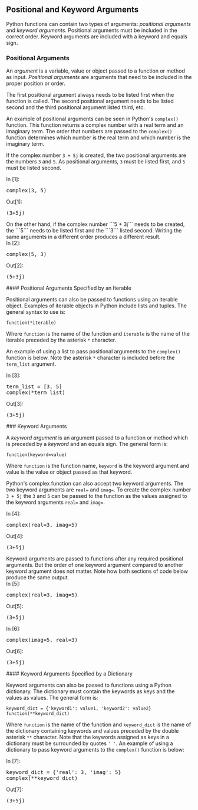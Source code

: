 
## Positional and Keyword Arguments
Python functions can contain two types of arguments: _positional arguments_ and _keyword arguments_. Positional arguments must be included in the correct order. Keyword arguments are included with a keyword and equals sign.
### Positional Arguments

An _argument_ is a variable, value or object passed to a function or method as input. _Positional arguments_ are arguments that need to be included in the proper position or order. 

The first positional argument always needs to be listed first when the function is called. The second positional argument needs to be listed second and the third positional argument listed third, etc. 

An example of positional arguments can be seen in Python's ```complex()``` function. This function returns a complex number with a real term and an imaginary term. The order that numbers are passed to the ```complex()``` function determines which number is the real term and which number is the imaginary term.

If the complex number ```3 + 5j``` is created, the two positional arguments are the numbers ```3``` and ```5```. As positional arguments, ```3``` must be listed first, and ```5``` must be listed second. 
<div class="cell border-box-sizing code_cell rendered">
<div class="input">
<div class="prompt input_prompt">In&nbsp;[1]:</div>
<div class="inner_cell">
    <div class="input_area">
<div class=" highlight hl-ipython3"><pre><span></span><span class="nb">complex</span><span class="p">(</span><span class="mi">3</span><span class="p">,</span> <span class="mi">5</span><span class="p">)</span>
</pre></div>

</div>
</div>
</div>

<div class="output_wrapper">
<div class="output">


<div class="output_area">

<div class="prompt output_prompt">Out[1]:</div>




<div class="output_text output_subarea output_execute_result">
<pre>(3+5j)</pre>
</div>

</div>

</div>
</div>

</div>
On the other hand, if the complex number ```5 + 3j``` needs to be created, the ```5``` needs to be listed first and the ```3``` listed second. Writing the same arguments in a different order produces a different result.
<div class="cell border-box-sizing code_cell rendered">
<div class="input">
<div class="prompt input_prompt">In&nbsp;[2]:</div>
<div class="inner_cell">
    <div class="input_area">
<div class=" highlight hl-ipython3"><pre><span></span><span class="nb">complex</span><span class="p">(</span><span class="mi">5</span><span class="p">,</span> <span class="mi">3</span><span class="p">)</span>
</pre></div>

</div>
</div>
</div>

<div class="output_wrapper">
<div class="output">


<div class="output_area">

<div class="prompt output_prompt">Out[2]:</div>




<div class="output_text output_subarea output_execute_result">
<pre>(5+3j)</pre>
</div>

</div>

</div>
</div>

</div>
#### Positional Arguments Specified by an Iterable

Positional arguments can also be passed to functions using an iterable object. Examples of iterable objects in Python include lists and tuples. The general syntax to use is:

```text
function(*iterable)
```

Where ```function``` is the name of the function and ```iterable``` is the name of the iterable preceded by the asterisk ```*``` character. 

An example of using a list to pass positional arguments to the ```complex()``` function is below. Note the asterisk ```*``` character is included before the ```term_list``` argument.
<div class="cell border-box-sizing code_cell rendered">
<div class="input">
<div class="prompt input_prompt">In&nbsp;[3]:</div>
<div class="inner_cell">
    <div class="input_area">
<div class=" highlight hl-ipython3"><pre><span></span><span class="n">term_list</span> <span class="o">=</span> <span class="p">[</span><span class="mi">3</span><span class="p">,</span> <span class="mi">5</span><span class="p">]</span>
<span class="nb">complex</span><span class="p">(</span><span class="o">*</span><span class="n">term_list</span><span class="p">)</span>
</pre></div>

</div>
</div>
</div>

<div class="output_wrapper">
<div class="output">


<div class="output_area">

<div class="prompt output_prompt">Out[3]:</div>




<div class="output_text output_subarea output_execute_result">
<pre>(3+5j)</pre>
</div>

</div>

</div>
</div>

</div>
### Keyword Arguments

A _keyword argument_ is an argument passed to a function or method which is preceded by a _keyword_ and an equals sign.  The general form is:

```text
function(keyword=value)
```

Where ```function``` is the function name, ```keyword``` is the keyword argument and value is the value or object passed as that keyword.

Python's complex function can also accept two keyword arguments. The two keyword arguments are ```real=``` and ```imag=```. To create the complex number ```3 + 5j``` the ```3``` and ```5``` can be passed to the function as the values assigned to the keyword arguments ```real=``` and ```imag=```.
<div class="cell border-box-sizing code_cell rendered">
<div class="input">
<div class="prompt input_prompt">In&nbsp;[4]:</div>
<div class="inner_cell">
    <div class="input_area">
<div class=" highlight hl-ipython3"><pre><span></span><span class="nb">complex</span><span class="p">(</span><span class="n">real</span><span class="o">=</span><span class="mi">3</span><span class="p">,</span> <span class="n">imag</span><span class="o">=</span><span class="mi">5</span><span class="p">)</span>
</pre></div>

</div>
</div>
</div>

<div class="output_wrapper">
<div class="output">


<div class="output_area">

<div class="prompt output_prompt">Out[4]:</div>




<div class="output_text output_subarea output_execute_result">
<pre>(3+5j)</pre>
</div>

</div>

</div>
</div>

</div>
Keyword arguments are passed to functions after any required positional arguments. But the order of one keyword argument compared to another keyword argument does not matter. Note how both sections of code below produce the same output.
<div class="cell border-box-sizing code_cell rendered">
<div class="input">
<div class="prompt input_prompt">In&nbsp;[5]:</div>
<div class="inner_cell">
    <div class="input_area">
<div class=" highlight hl-ipython3"><pre><span></span><span class="nb">complex</span><span class="p">(</span><span class="n">real</span><span class="o">=</span><span class="mi">3</span><span class="p">,</span> <span class="n">imag</span><span class="o">=</span><span class="mi">5</span><span class="p">)</span>
</pre></div>

</div>
</div>
</div>

<div class="output_wrapper">
<div class="output">


<div class="output_area">

<div class="prompt output_prompt">Out[5]:</div>




<div class="output_text output_subarea output_execute_result">
<pre>(3+5j)</pre>
</div>

</div>

</div>
</div>

</div>
<div class="cell border-box-sizing code_cell rendered">
<div class="input">
<div class="prompt input_prompt">In&nbsp;[6]:</div>
<div class="inner_cell">
    <div class="input_area">
<div class=" highlight hl-ipython3"><pre><span></span><span class="nb">complex</span><span class="p">(</span><span class="n">imag</span><span class="o">=</span><span class="mi">5</span><span class="p">,</span> <span class="n">real</span><span class="o">=</span><span class="mi">3</span><span class="p">)</span>
</pre></div>

</div>
</div>
</div>

<div class="output_wrapper">
<div class="output">


<div class="output_area">

<div class="prompt output_prompt">Out[6]:</div>




<div class="output_text output_subarea output_execute_result">
<pre>(3+5j)</pre>
</div>

</div>

</div>
</div>

</div>
#### Keyword Arguments Specified by a Dictionary

Keyword arguments can also be passed to functions using a Python dictionary. The dictionary must contain the keywords as keys and the values as values. The general form is:

```text
keyword_dict = {'keyword1': value1, 'keyword2': value2}
function(**keyword_dict)
```

Where ```function``` is the name of the function and ```keyword_dict``` is the name of the dictionary containing keywords and values preceded by the double asterisk ```**``` character. Note that the keywords assigned as keys in a dictionary must be surrounded by quotes ``` ' ' ```. An example of using a dictionary to pass keyword arguments to the ```complex()``` function is below:
<div class="cell border-box-sizing code_cell rendered">
<div class="input">
<div class="prompt input_prompt">In&nbsp;[7]:</div>
<div class="inner_cell">
    <div class="input_area">
<div class=" highlight hl-ipython3"><pre><span></span><span class="n">keyword_dict</span> <span class="o">=</span> <span class="p">{</span><span class="s1">&#39;real&#39;</span><span class="p">:</span> <span class="mi">3</span><span class="p">,</span> <span class="s1">&#39;imag&#39;</span><span class="p">:</span> <span class="mi">5</span><span class="p">}</span>
<span class="nb">complex</span><span class="p">(</span><span class="o">**</span><span class="n">keyword_dict</span><span class="p">)</span>
</pre></div>

</div>
</div>
</div>

<div class="output_wrapper">
<div class="output">


<div class="output_area">

<div class="prompt output_prompt">Out[7]:</div>




<div class="output_text output_subarea output_execute_result">
<pre>(3+5j)</pre>
</div>

</div>

</div>
</div>

</div>
 

